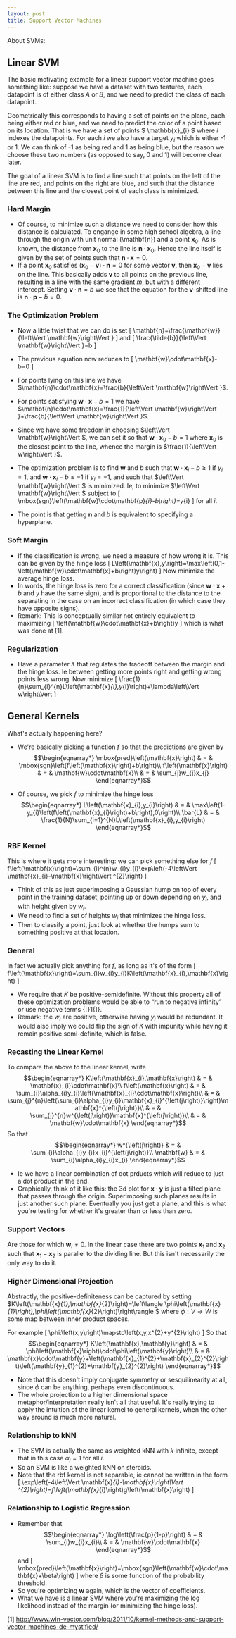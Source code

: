 ```yaml
---
layout: post
title: Support Vector Machines
---
```


About SVMs:

<script type="text/javascript" async
  src="https://cdn.mathjax.org/mathjax/latest/MathJax.js?config=TeX-MML-AM_CHTML">
</script>


## Linear SVM

The basic motivating example for a linear support vector machine goes
something like: suppose we have a dataset with two features, each
datapoint is of either class $A$ or $B$, and we need to predict
the class of each datapoint. 

Geometrically this corresponds to having a set of points on the plane,
each being either red or blue, and we need to predict the color of
a point based on its location. That is we have a set of points $ \mathbb{x}_{i} $
where $i$ indexes the datapoints. For each $i$ we also have a target
$y_{i}$ which is either -1 or 1. We can think of -1 as being red
and 1 as being blue, but the reason we choose these two numbers (as
opposed to say, 0 and 1) will become clear later. 

The goal of a linear SVM is to find a line such that points on the
left of the line are red, and points on the right are blue, and such
that the distance between this line and the closest point of each
class is minimized. 


### Hard Margin

* Of course, to minimize such a distance we need to consider how this
distance is calculated. To engange in some high school algebra, a
line through the origin with unit normal \(\mathbf{n}\) and a point
$\mathbf{x}_{0}$. As is known, the distance from $\mathbf{x}_{0}$
to the line is $\mathbf{n}\cdot\mathbf{x}_{0}$. Hence the line itself
is given by the set of points such that $\mathbf{n}\cdot\mathbf{x}=0$. 
* If a point $\mathbf{x}_{0}$ satisfies $\left(\mathbf{x}_{0}-\mathbf{v}\right)\cdot\mathbf{n}=0$
for some vector $\mathbf{v}$, then $\mathbf{x}_{0}-\mathbf{v}$ lies
on the line. This basically adds $\mathbf{v}$ to all points on the
previous line, resulting in a line with the same gradient $m$, but
with a different intercept. Setting $\mathbf{v}\cdot\mathbf{n}=\tilde{b}$
we see that the equation for the $\mathbf{v}$-shifted line is $\mathbf{n}\cdot\mathbf{p}-\tilde{b}=0$. 


### The Optimization Problem

* Now a little twist that we can do is set 
\[
\mathbf{n}=\frac{\mathbf{w}}{\left\Vert \mathbf{w}\right\Vert }
\]
and
\[
\frac{\tilde{b}}{\left\Vert \mathbf{w}\right\Vert }=b
\]

* The previous equation now reduces to 
\[
\mathbf{w}\cdot\mathbf{x}-b=0
\]

* For points lying on this line we have $\mathbf{n}\cdot\mathbf{x}=\frac{b}{\left\Vert \mathbf{w}\right\Vert }$. 
* For points satisfying $\mathbf{w}\cdot\mathbf{x}-b=1$ we have $\mathbf{n}\cdot\mathbf{x}=\frac{1}{\left\Vert \mathbf{w}\right\Vert }+\frac{b}{\left\Vert \mathbf{w}\right\Vert }$. 
* Since we have some freedom in choosing $\left\Vert \mathbf{w}\right\Vert $,
we can set it so that $\mathbf{w}\cdot\mathbf{x}_{0}-b=1$ where $\mathbf{x}_{0}$
is the closest point to the line, whence the margin is $\frac{1}{\left\Vert w\right\Vert }$. 
* The optimization problem is to find $\mathbf{w}$ and $b$ such that
$\mathbf{w}\cdot\mathbf{x}_{i}-b\geq1$ if $y_{i}=1$, and $\mathbf{w}\cdot\mathbf{x}_{i}-b\leq-1$
if $y_{i}=-1$, and such that $\left\Vert \mathbf{w}\right\Vert $
is minimized. Ie, to minimize $\left\Vert \mathbf{w}\right\Vert $
subject to 
\[
\mbox{sgn}\left(\mathbf{w}\cdot\mathbf{p}_{i}-b\right)=y_{i}
\]
for all $i$.
* The point is that getting $\mathbf{n}$ and $b$ is equivalent to
specifying a hyperplane. 


### Soft Margin

* If the classification is wrong, we need a measure of how wrong it
is. This can be given by the hinge loss
\[
L\left(\mathbf{x},y\right)=\max\left(0,1-\left(\mathbf{w}\cdot\mathbf{x}+b\right)y\right)
\]
Now minimize the average hinge loss.
* In words, the hinge loss is zero for a correct classification (since
$\mathbf{w}\cdot\mathbf{x}+b$ and $y$ have the same sign), and is
proportional to the distance to the separating in the case on an incorrect
classification (in which case they have opposite signs). 
* Remark: This is conceptually similar not entirely equivalent to maximizing
\[
\left(\mathbf{w}\cdot\mathbf{x}+b\right)y
\]
which is what was done at [1]. 


### Regularization

* Have a parameter $\lambda$ that regulates the tradeoff between the
margin and the hinge loss. Ie between getting more points right and
getting wrong points less wrong. Now minimize
\[
\frac{1}{n}\sum_{i}^{n}L\left(\mathbf{x}_{i},y_{i}\right)+\lambda\left\Vert w\right\Vert 
\]



## General Kernels

What's actually happening here?

* We're basically picking a function $f$ so that the predictions are
given by 
$$\begin{eqnarray*}
\mbox{pred}\left(\mathbf{x}\right) & = & \mbox{sgn}\left(f\left(\mathbf{x}\right)+b\right)\\
f\left(\mathbf{x}\right) & = & \mathbf{w}\cdot\mathbf{x}\\
 & = & \sum_{j}w_{j}x_{j}
\end{eqnarray*}$$

* Of course, we pick $f$ to minimize the hinge loss
$$\begin{eqnarray*}
L\left(\mathbf{x}_{i},y_{i}\right) & = & \max\left(1-y_{i}\left(f\left(\mathbf{x}_{i}\right)+b\right),0\right)\\
\bar{L} & = & \frac{1}{N}\sum_{i=1}^{N}L\left(\mathbf{x}_{i},y_{i}\right)
\end{eqnarray*}$$



### RBF Kernel

This is where it gets more interesting: we can pick something else
for $f$
\[
f\left(\mathbf{x}\right)=\sum_{i}^{n}w_{i}y_{i}\exp\left(-4\left\Vert \mathbf{x}_{i}-\mathbf{x}\right\Vert ^{2}\right)
\]


* Think of this as just superimposing a Gaussian hump on top of every
point in the training dataset, pointing up or down depending on $y_{i}$,
and with height given by $w_{i}$.
* We need to find a set of heights $w_{i}$ that minimizes the hinge
loss. 
* Then to classify a point, just look at whether the humps sum to something
positive at that location. 


### General

In fact we actually pick anything for $f$, as long as it's of the
form 
\[
f\left(\mathbf{x}\right)=\sum_{i}w_{i}y_{i}K\left(\mathbf{x}_{i},\mathbf{x}\right)
\]


* We require that $K$ be positive-semidefinite. Without this property
all of these optimization problems would be able to “run to negative
infinity” or use negative terms {[}1{]}.
* Remark: the $w_{i}$ are positive, otherwise having $y_{i}$ would
be redundant. It would also imply we could flip the sign of $K$ with
impunity while having it remain positive semi-definite, which is false. 


### Recasting the Linear Kernel

To compare the above to the linear kernel, write 
$$\begin{eqnarray*}
K\left(\mathbf{x}_{i},\mathbf{x}\right) & = & \mathbf{x}_{i}\cdot\mathbf{x}\\
f\left(\mathbf{x}\right) & = & \sum_{i}\alpha_{i}y_{i}\left(\mathbf{x}_{i}\cdot\mathbf{x}\right)\\
 & = & \sum_{j}^{n}\left(\sum_{i}\alpha_{i}y_{i}\mathbf{x}_{i}^{\left(j\right)}\right)\mathbf{x}^{\left(j\right)}\\
 & = & \sum_{j}^{n}w^{\left(j\right)}\mathbf{x}^{\left(j\right)}\\
 & = & \mathbf{w}\cdot\mathbf{x}
\end{eqnarray*}$$
So that 
$$\begin{eqnarray*}
w^{\left(j\right)} & = & \sum_{i}\alpha_{i}y_{i}x_{i}^{\left(j\right)}\\
\mathbf{w} & = & \sum_{i}\alpha_{i}y_{i}x_{i}
\end{eqnarray*}$$


* Ie we have a linear combination of dot prducts which will reduce to
just a dot product in the end.
* Graphically, think of it like this: the 3d plot for $\mathbf{x}\cdot\mathbf{y}$
is just a tilted plane that passes through the origin. Superimposing
such planes results in just another such plane. Eventually you just
get a plane, and this is what you're testing for whether it's greater
than or less than zero. 


### Support Vectors

Are those for which $\mathbf{w}_{i}\neq0$. In the linear case there
are two points $\mathbf{x}_{1}$ and $\mathbf{x}_{2}$ such that $\mathbf{x}_{1}-\mathbf{x}_{2}$
is parallel to the dividing line. But this isn't necessarily the only
way to do it. 


### Higher Dimensional Projection

Abstractly, the positive-definiteness can be captured by setting $K\left(\mathbf{x}_{1},\mathbf{x}_{2}\right)=\left\langle \phi\left(\mathbf{x}_{1}\right),\phi\left(\mathbf{x}_{2}\right)\right\rangle $
where $\phi:V\to W$ is some map between inner product spaces. 

For example
\[
\phi:\left(x,y\right)\mapsto\left(x,y,x^{2}+y^{2}\right)
\]
So that 
$$\begin{eqnarray*}
K\left(\mathbf{x},\mathbf{y}\right) & = & \phi\left(\mathbf{x}\right)\cdot\phi\left(\mathbf{y}\right)\\
 & = & \mathbf{x}\cdot\mathbf{y}+\left(\mathbf{x}_{1}^{2}+\mathbf{x}_{2}^{2}\right)\left(\mathbf{y}_{1}^{2}+\mathbf{y}_{2}^{2}\right)
\end{eqnarray*}$$


* Note that this doesn't imply conjugate symmetry or sesquilinearity
at all, since $\phi$ can be anything, perhaps even discontinuous. 
* The whole projection to a higher dimensional space metaphor/interpretation
really isn't all that useful. It's really trying to apply the intuition
of the linear kernel to general kernels, when the other way around
is much more natural. 


### Relationship to kNN

* The SVM is actually the same as weighted kNN with $k$ infinite, except
that in this case $\alpha_{i}=1$ for all $i$. 
* So an SVM is like a weighted kNN on steroids. 
* Note that the rbf kernel is not separable, ie cannot be written in
the form 
\[
\exp\left(-4\left\Vert \mathbf{x}_{i}-\mathbf{x}\right\Vert ^{2}\right)=f\left(\mathbf{x}_{i}\right)g\left(\mathbf{x}\right)
\]



### Relationship to Logistic Regression

* Remember that
$$\begin{eqnarray*}
\log\left(\frac{p}{1-p}\right) & = & \sum_{i}w_{i}x_{i}\\
 & = & \mathbf{w}\cdot\mathbf{x}
\end{eqnarray*}$$
and
\[
\mbox{pred}\left(\mathbf{x}\right)=\mbox{sgn}\left(\mathbf{w}\cdot\mathbf{x}+\beta\right)
\]
where $\beta$ is some function of the probability threshold. 
* So you're optimizing $\mathbf{w}$ again, which is the vector of coefficients. 
* What we have is a linear SVM where you're maximizing the log likelihood
instead of the margin (or minimizing the hinge loss). 

[1] http://www.win-vector.com/blog/2011/10/kernel-methods-and-support-vector-machines-de-mystified/
